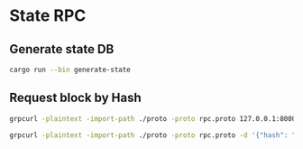 # State RPC

## Generate state DB

``` bash
cargo run --bin generate-state
```

## Request block by Hash

``` bash
grpcurl -plaintext -import-path ./proto -proto rpc.proto 127.0.0.1:8000 rpcserver.Backend/ping
```

``` bash
grpcurl -plaintext -import-path ./proto -proto rpc.proto -d '{"hash": "0xadf0a07188819e46c6e1b903dcb7ffd9b1eb4f7a3fea22b096b8df867b63c664"}' 127.0.0.1:8000 rpcserver.Backend/getBlock
```
